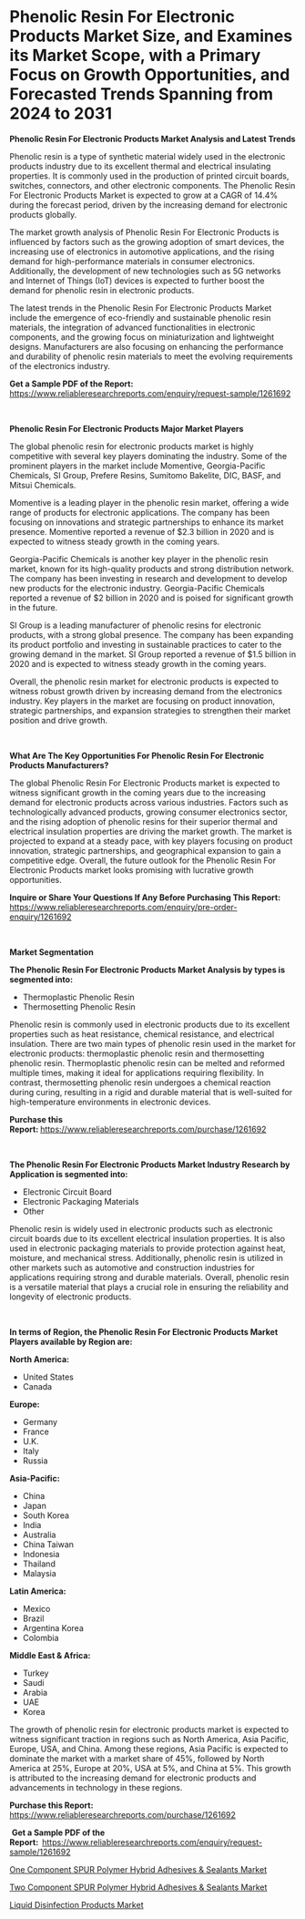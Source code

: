<p><h1>Phenolic Resin For Electronic Products Market Size, and Examines its Market Scope, with a Primary Focus on Growth Opportunities, and Forecasted Trends Spanning from 2024 to 2031</h1></p><p><strong>Phenolic Resin For Electronic Products Market Analysis and Latest Trends</strong></p>
<p><p>Phenolic resin is a type of synthetic material widely used in the electronic products industry due to its excellent thermal and electrical insulating properties. It is commonly used in the production of printed circuit boards, switches, connectors, and other electronic components. The Phenolic Resin For Electronic Products Market is expected to grow at a CAGR of 14.4% during the forecast period, driven by the increasing demand for electronic products globally.</p><p>The market growth analysis of Phenolic Resin For Electronic Products is influenced by factors such as the growing adoption of smart devices, the increasing use of electronics in automotive applications, and the rising demand for high-performance materials in consumer electronics. Additionally, the development of new technologies such as 5G networks and Internet of Things (IoT) devices is expected to further boost the demand for phenolic resin in electronic products.</p><p>The latest trends in the Phenolic Resin For Electronic Products Market include the emergence of eco-friendly and sustainable phenolic resin materials, the integration of advanced functionalities in electronic components, and the growing focus on miniaturization and lightweight designs. Manufacturers are also focusing on enhancing the performance and durability of phenolic resin materials to meet the evolving requirements of the electronics industry.</p></p>
<p><strong>Get a Sample PDF of the Report:&nbsp;</strong> <a href="https://www.reliableresearchreports.com/enquiry/request-sample/1261692">https://www.reliableresearchreports.com/enquiry/request-sample/1261692</a></p>
<p>&nbsp;</p>
<p><strong>Phenolic Resin For Electronic Products Major Market Players</strong></p>
<p><p>The global phenolic resin for electronic products market is highly competitive with several key players dominating the industry. Some of the prominent players in the market include Momentive, Georgia-Pacific Chemicals, SI Group, Prefere Resins, Sumitomo Bakelite, DIC, BASF, and Mitsui Chemicals.</p><p>Momentive is a leading player in the phenolic resin market, offering a wide range of products for electronic applications. The company has been focusing on innovations and strategic partnerships to enhance its market presence. Momentive reported a revenue of $2.3 billion in 2020 and is expected to witness steady growth in the coming years.</p><p>Georgia-Pacific Chemicals is another key player in the phenolic resin market, known for its high-quality products and strong distribution network. The company has been investing in research and development to develop new products for the electronic industry. Georgia-Pacific Chemicals reported a revenue of $2 billion in 2020 and is poised for significant growth in the future.</p><p>SI Group is a leading manufacturer of phenolic resins for electronic products, with a strong global presence. The company has been expanding its product portfolio and investing in sustainable practices to cater to the growing demand in the market. SI Group reported a revenue of $1.5 billion in 2020 and is expected to witness steady growth in the coming years.</p><p>Overall, the phenolic resin market for electronic products is expected to witness robust growth driven by increasing demand from the electronics industry. Key players in the market are focusing on product innovation, strategic partnerships, and expansion strategies to strengthen their market position and drive growth.</p></p>
<p>&nbsp;</p>
<p><strong>What Are The Key Opportunities For Phenolic Resin For Electronic Products Manufacturers?</strong></p>
<p><p>The global Phenolic Resin For Electronic Products market is expected to witness significant growth in the coming years due to the increasing demand for electronic products across various industries. Factors such as technologically advanced products, growing consumer electronics sector, and the rising adoption of phenolic resins for their superior thermal and electrical insulation properties are driving the market growth. The market is projected to expand at a steady pace, with key players focusing on product innovation, strategic partnerships, and geographical expansion to gain a competitive edge. Overall, the future outlook for the Phenolic Resin For Electronic Products market looks promising with lucrative growth opportunities.</p></p>
<p><strong>Inquire or Share Your Questions If Any Before Purchasing This Report:</strong> <a href="https://www.reliableresearchreports.com/enquiry/pre-order-enquiry/1261692">https://www.reliableresearchreports.com/enquiry/pre-order-enquiry/1261692</a></p>
<p>&nbsp;</p>
<p><strong>Market Segmentation</strong></p>
<p><strong>The Phenolic Resin For Electronic Products Market Analysis by types is segmented into:</strong></p>
<p><ul><li>Thermoplastic Phenolic Resin</li><li>Thermosetting Phenolic Resin</li></ul></p>
<p><p>Phenolic resin is commonly used in electronic products due to its excellent properties such as heat resistance, chemical resistance, and electrical insulation. There are two main types of phenolic resin used in the market for electronic products: thermoplastic phenolic resin and thermosetting phenolic resin. Thermoplastic phenolic resin can be melted and reformed multiple times, making it ideal for applications requiring flexibility. In contrast, thermosetting phenolic resin undergoes a chemical reaction during curing, resulting in a rigid and durable material that is well-suited for high-temperature environments in electronic devices.</p></p>
<p><strong>Purchase this Report:&nbsp;</strong><a href="https://www.reliableresearchreports.com/purchase/1261692">https://www.reliableresearchreports.com/purchase/1261692</a></p>
<p>&nbsp;</p>
<p><strong>The Phenolic Resin For Electronic Products Market Industry Research by Application is segmented into:</strong></p>
<p><ul><li>Electronic Circuit Board</li><li>Electronic Packaging Materials</li><li>Other</li></ul></p>
<p><p>Phenolic resin is widely used in electronic products such as electronic circuit boards due to its excellent electrical insulation properties. It is also used in electronic packaging materials to provide protection against heat, moisture, and mechanical stress. Additionally, phenolic resin is utilized in other markets such as automotive and construction industries for applications requiring strong and durable materials. Overall, phenolic resin is a versatile material that plays a crucial role in ensuring the reliability and longevity of electronic products.</p></p>
<p>&nbsp;</p>
<p><strong>In terms of Region, the Phenolic Resin For Electronic Products Market Players available by Region are:</strong></p>
<p>
    <p> <strong> North America: </strong>
        <ul>
            <li>United States</li>
            <li>Canada</li>
        </ul>
        </p> 
    <p> <strong> Europe: </strong>
        <ul>
            <li>Germany</li>
            <li>France</li>
            <li>U.K.</li>
            <li>Italy</li>
            <li>Russia</li>
        </ul>
        </p> 
    <p> <strong> Asia-Pacific: </strong>
        <ul>
            <li>China</li>
            <li>Japan</li>
            <li>South Korea</li>
            <li>India</li>
            <li>Australia</li>
            <li>China Taiwan</li>
            <li>Indonesia</li>
            <li>Thailand</li>
            <li>Malaysia</li>
        </ul>
        </p> 
    <p> <strong> Latin America: </strong>
        <ul>
            <li>Mexico</li>
            <li>Brazil</li>
            <li>Argentina Korea</li>
            <li>Colombia</li>
        </ul>
        </p> 
    <p> <strong> Middle East & Africa: </strong>
        <ul>
            <li>Turkey</li>
            <li>Saudi</li>
            <li>Arabia</li>
            <li>UAE</li>
            <li>Korea</li>
        </ul>
    </p>
    </p>
<p><p>The growth of phenolic resin for electronic products market is expected to witness significant traction in regions such as North America, Asia Pacific, Europe, USA, and China. Among these regions, Asia Pacific is expected to dominate the market with a market share of 45%, followed by North America at 25%, Europe at 20%, USA at 5%, and China at 5%. This growth is attributed to the increasing demand for electronic products and advancements in technology in these regions.</p></p>
<p><strong>Purchase this Report: </strong><a href="https://www.reliableresearchreports.com/purchase/1261692">https://www.reliableresearchreports.com/purchase/1261692</a></p>
<p>&nbsp;<strong>Get a Sample PDF of the Report:&nbsp;&nbsp;</strong><a href="https://www.reliableresearchreports.com/enquiry/request-sample/1261692">https://www.reliableresearchreports.com/enquiry/request-sample/1261692</a></p>
<p><strong></strong></p>
<p><p><a href="https://github.com/peachesmcdowel1/Market-Research-Report-List-1/blob/main/one-component-spur-polymer-hybrid-adhesives-sealants-market.md">One Component SPUR Polymer Hybrid Adhesives & Sealants Market</a></p><p><a href="https://github.com/edytherolanlouisejk1miz0wig/Market-Research-Report-List-1/blob/main/two-component-spur-polymer-hybrid-adhesives-sealants-market.md">Two Component SPUR Polymer Hybrid Adhesives & Sealants Market</a></p><p><a href="https://github.com/RoccoManning/Market-Research-Report-List-4/blob/main/liquid-disinfection-products-market.md">Liquid Disinfection Products Market</a></p></p>